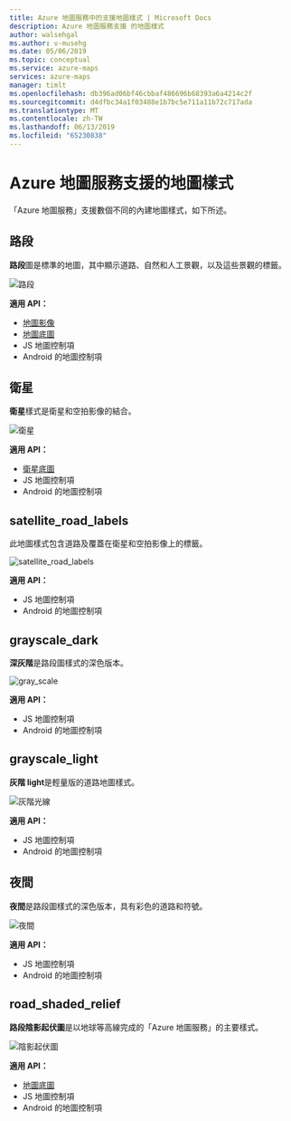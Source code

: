 ```yaml
---
title: Azure 地圖服務中的支援地圖樣式 | Microsoft Docs
description: Azure 地圖服務支援 的地圖樣式
author: walsehgal
ms.author: v-musehg
ms.date: 05/06/2019
ms.topic: conceptual
ms.service: azure-maps
services: azure-maps
manager: timlt
ms.openlocfilehash: db396ad06bf46cbbaf486696b68393a6a4214c2f
ms.sourcegitcommit: d4dfbc34a1f03488e1b7bc5e711a11b72c717ada
ms.translationtype: MT
ms.contentlocale: zh-TW
ms.lasthandoff: 06/13/2019
ms.locfileid: "65230838"
---
```

# <a name="azure-maps-supported-map-styles"></a>Azure 地圖服務支援的地圖樣式
「Azure 地圖服務」支援數個不同的內建地圖樣式，如下所述。

## <a name="road"></a>路段
**路段**圖是標準的地圖，其中顯示道路、自然和人工景觀，以及這些景觀的標籤。

![路段](./media/supported-map-styles/road.png)

**適用 API：**
* [地圖影像](https://docs.microsoft.com/rest/api/maps/render/getmapimage)
* [地圖底圖](https://docs.microsoft.com/rest/api/maps/render/getmaptile)
* JS 地圖控制項
* Android 的地圖控制項

## <a name="satellite"></a>衛星 
**衛星**樣式是衛星和空拍影像的結合。

![衛星](./media/supported-map-styles/satellite.png)

**適用 API：**
* [衛星底圖](https://docs.microsoft.com/rest/api/maps/render/getmapimagerytilepreview)
* JS 地圖控制項
* Android 的地圖控制項

## <a name="satelliteroadlabels"></a>satellite_road_labels
此地圖樣式包含道路及覆蓋在衛星和空拍影像上的標籤。

![satellite_road_labels](./media/supported-map-styles/satellite_road_labels.png)

**適用 API：**
* JS 地圖控制項
* Android 的地圖控制項

## <a name="grayscaledark"></a>grayscale_dark
**深灰階**是路段圖樣式的深色版本。

![gray_scale](./media/supported-map-styles/grayscale_dark.png)

**適用 API：**
* JS 地圖控制項 
* Android 的地圖控制項


## <a name="grayscalelight"></a>grayscale_light
**灰階 light**是輕量版的道路地圖樣式。

![灰階光線](./media/supported-map-styles/grayscale_light.png)

**適用 API：**
* JS 地圖控制項
* Android 的地圖控制項


## <a name="night"></a>夜間
**夜間**是路段圖樣式的深色版本，具有彩色的道路和符號。

![夜間](./media/supported-map-styles/night.png)

**適用 API：**
* JS 地圖控制項
* Android 的地圖控制項

## <a name="roadshadedrelief"></a>road_shaded_relief
**路段陰影起伏圖**是以地球等高線完成的「Azure 地圖服務」的主要樣式。

![陰影起伏圖](./media/supported-map-styles/shaded-relief.png)

**適用 API：**
* [地圖底圖](https://docs.microsoft.com/rest/api/maps/render/getmaptile)
* JS 地圖控制項
* Android 的地圖控制項
